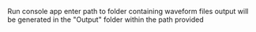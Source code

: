 Run console app
enter path to folder containing waveform files
output will be generated in the "Output" folder within the path provided 
